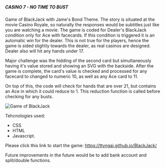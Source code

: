 ##### **CASINO 7 - NO TIME TO BUST**

Game of BlackJack with Jame's Bond Theme. The story is situated at the movie Casino Royale, so naturally the responses would be subtitles just like you are watching a movie. The game is coded for Dealer's BlackJack condition only for Ace with facecards. If this condition is triggered it is an automatic win for the dealer. This is not true for the players, hence the game is sided slightly towards the dealer, as real casinos are designed. Dealer also will hit any hands under 17.

Major challenge was the hidding of the second card but simultaneously having it's value stored and showing an SVG with the backside. After the game is complete, the card's value is checked and processed for any facecard to changed to numeric 10, as well as any Ace card to 11.

On top of this, the code will check for hands that are over 21, but contains an Ace in which it could reduce to 1. This reduction function is called before checking for any busts.

![Game of BlackJack](https://i.imgur.com/QsyVWtP.png 'ScreenShot of Gameplay')

Tehcnologies used:

- CSS
- HTML
- Javascript.

Please click this link to start the game:
https://ttyngai.github.io/BlackJack/

Future improvements in the future would be to add bank account and split/double functions.

